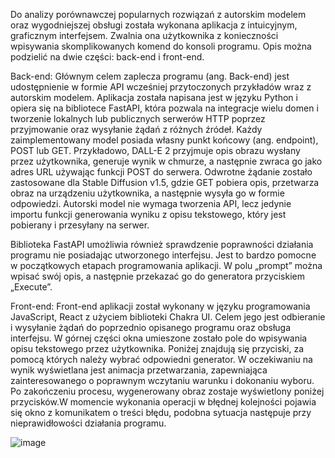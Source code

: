 Do analizy porównawczej popularnych rozwiązań z autorskim modelem oraz wygodniejszej obsługi została wykonana aplikacja z intuicyjnym, graficznym interfejsem. Zwalnia ona użytkownika z konieczności wpisywania skomplikowanych komend do konsoli programu. Opis można podzielić na dwie części: back-end i front-end.

Back-end:
Głównym celem zaplecza programu (ang. Back-end) jest udostępnienie w formie API wcześniej przytoczonych przykładów wraz z autorskim modelem. Aplikacja została napisana jest w języku Python i opiera się na bibliotece FastAPI, która pozwala na integracje wielu domen i tworzenie lokalnych lub publicznych serwerów HTTP poprzez przyjmowanie oraz wysyłanie żądań z różnych źródeł. Każdy zaimplementowany model posiada własny punkt końcowy (ang. endpoint), POST lub GET. Przykładowo, DALL-E 2 przyjmuje opis obrazu wysłany przez użytkownika, generuje wynik w chmurze, a następnie zwraca go jako adres URL używając funkcji POST do serwera. Odwrotne żądanie zostało zastosowane dla Stable Diffusion v1.5, gdzie GET pobiera opis, przetwarza obraz na urządzeniu użytkownika, a następnie wysyła go w formie odpowiedzi. Autorski model nie wymaga tworzenia API, lecz jedynie importu funkcji generowania wyniku z opisu tekstowego, który jest pobierany i przesyłany na serwer.

Biblioteka FastAPI umożliwia również sprawdzenie poprawności działania programu nie posiadając utworzonego interfejsu. Jest to bardzo pomocne w początkowych etapach programowania aplikacji. W polu „prompt” można wpisać swój opis, a następnie przekazać go do generatora przyciskiem „Execute”. 

Front-end:
Front-end aplikacji został wykonany w języku programowania JavaScript, React z użyciem biblioteki Chakra UI. Celem jego jest odbieranie i wysyłanie żądań do poprzednio opisanego programu oraz obsługa interfejsu. 
W górnej części okna umieszone zostało pole do wpisywania opisu tekstowego przez użytkownika. Poniżej znajdują się przyciski, za pomocą których należy wybrać odpowiedni generator. W oczekiwaniu na wynik wyświetlana jest animacja przetwarzania, zapewniająca zainteresowanego o poprawnym wczytaniu warunku i dokonaniu wyboru. Po zakończeniu procesu, wygenerowany obraz zostaje wyświetlony poniżej przycisków.W momencie wykonania operacji w błędnej kolejności pojawia się okno z komunikatem o treści błędu, podobna sytuacja następuje przy nieprawidłowości działania programu. 


![image](https://github.com/user-attachments/assets/71b0e7b7-7745-4533-8990-3496bb187a49)
